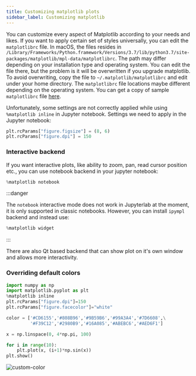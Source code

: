 ```yaml
---
title: Customizing matplotlib plots
sidebar_label: Customizing matplotlib
---
```


You can customize every aspect of Matplotlib according to your needs and likes.
If you want to apply certain set of styles universally, you can edit the
`matplotlibrc` file. In macOS, the files resides in
`/Library/Frameworks/Python.framework/Versions/3.7/lib/python3.7/site-packages/matplotlib/mpl-data/matplotlibrc`.
The path may differ depending on your installation type and operating system.
You can edit the file there, but the problem is it will be overwritten if you
upgrade matplotlib. To avoid overwriting, copy the file to
`~/.matplotlib/matplotlibrc` and edit under your home directory. The
`matplotlibrc` file locations maybe different depending on the operating system.
You can get a copy of sample `matplotlibrc` file [here](
https://matplotlib.org/tutorials/introductory/customizing.html#matplotlibrc-sample).

Unfortunately, some settings are not correctly applied while using
`%matplotlib inline` in Jupyter notebook. Settings we need to apply in the
Jupyter notebook:

```python
plt.rcParams["figure.figsize"] = (8, 6)
plt.rcParams["figure.dpi"] = 150
```

### Interactive backend
If you want interactive plots, like ability to zoom, pan, read cursor position
etc., you can use notebook backend in your jupyter notebook:

```python
%matplotlib notebook
```

:::danger

The `notebook` interactive mode does not work in Jupyterlab at the moment, it is
only supported in classic notebooks. However, you can install `ipympl` backend
and instead use:

```py
%matplotlib widget
```

:::

There are also Qt based backend that can show plot on it's own window and allows
more interactivity.

### Overriding default colors
```python showLineNumbers
import numpy as np
import matplotlib.pyplot as plt
%matplotlib inline
plt.rcParams["figure.dpi"]=150
plt.rcParams["figure.facecolor"]="white"

color = ['#CD6155','#808B96','#9B59B6','#99A3A4','#7D6608',\
         '#F39C12','#2980B9','#16A085','#ABEBC6','#AED6F1']

x = np.linspace(0, 4*np.pi, 100)

for i in range(10):
    plt.plot(x, (i+1)*np.sin(x))
plt.show()
```

<picture>
  <source type="image/webp" srcSet={require("/img/custom-color.webp").default} />
  <img src={require("/img/custom-color.png").default} alt="custom-color" />
</picture>
